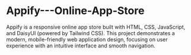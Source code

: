 # Appify---Online-App-Store
Appify is a responsive online app store built with HTML, CSS, JavaScript, and DaisyUI (powered by Tailwind CSS). This project demonstrates a modern, mobile-friendly web application design, focusing on user experience with an intuitive interface and smooth navigation.
